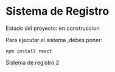 <h1> Sistema de Registro</h1>

Estado del proyecto: en construccion

Para ejecutar el sistema ,debes poner:

```npm install react```

Sistema de registro 2
